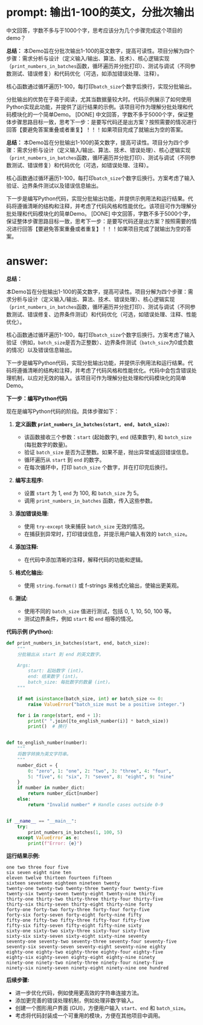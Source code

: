 # prompt: 输出1-100的英文，分批次输出
中文回答，字数不多与于1000个字，思考应该分为几个步骤完成这个项目的demo？

**总结：** 
本Demo旨在分批次输出1-100的英文数字，提高可读性。项目分解为四个步骤：需求分析与设计（定义输入/输出、算法、技术）、核心逻辑实现（`print_numbers_in_batches`函数，循环遍历并分批打印）、测试与调试（不同参数测试、错误修复）和代码优化（可选，如添加错误处理、注释）。

核心函数通过循环遍历1-100，每打印`batch_size`个数字后换行，实现分批输出。

分批输出的优势在于易于阅读，尤其当数据量较大时。代码示例展示了如何使用Python实现此功能，并提供了运行结果的示例。该项目可作为理解分批处理和代码模块化的一个简单Demo。
[DONE]
中文回答，字数不多于5000个字，保证整体步骤思路目标一致，思考下一步：是要写代码还是出方案？按照需要的情况进行回答【要避免答案重叠或者重复】！！！如果项目完成了就输出为空的答案。

**总结：** 
本Demo旨在分批输出1-100的英文数字，提高可读性。项目分为四个步骤：需求分析与设计（定义输入/输出、算法、技术、错误处理）、核心逻辑实现（`print_numbers_in_batches`函数，循环遍历并分批打印）、测试与调试（不同参数测试、错误修复）和代码优化（可选，如错误处理、注释）。

核心函数通过循环遍历1-100，每打印`batch_size`个数字后换行。方案考虑了输入验证、边界条件测试以及错误信息输出。

下一步是编写Python代码，实现分批输出功能，并提供示例用法和运行结果。代码将遵循清晰的结构和注释，并考虑了代码风格和性能优化。该项目可作为理解分批处理和代码模块化的简单Demo。
[DONE]
中文回答，字数不多于5000个字，保证整体步骤思路目标一致，思考下一步：是要写代码还是出方案？按照需要的情况进行回答【要避免答案重叠或者重复】！！！如果项目完成了就输出为空的答案。

# answer: 
 **总结：**

本Demo旨在分批输出1-100的英文数字，提高可读性。项目分解为四个步骤：需求分析与设计（定义输入/输出、算法、技术、错误处理）、核心逻辑实现（`print_numbers_in_batches`函数，循环遍历并分批打印）、测试与调试（不同参数测试、错误修复、边界条件测试）和代码优化（可选，如错误处理、注释、性能优化）。

核心函数通过循环遍历1-100，每打印`batch_size`个数字后换行。方案考虑了输入验证（例如，`batch_size`是否为正整数）、边界条件测试（`batch_size`为0或负数的情况）以及错误信息输出。

下一步是编写Python代码，实现分批输出功能，并提供示例用法和运行结果。代码将遵循清晰的结构和注释，并考虑了代码风格和性能优化。代码中会包含错误处理机制，以应对无效的输入。该项目可作为理解分批处理和代码模块化的简单Demo。

**下一步：编写Python代码**

现在是编写Python代码的阶段。具体步骤如下：

1. **定义函数 `print_numbers_in_batches(start, end, batch_size)`:**
   - 该函数接收三个参数：`start` (起始数字), `end` (结束数字), 和 `batch_size` (每批数字的数量)。
   - 验证 `batch_size` 是否为正整数。如果不是，抛出异常或返回错误信息。
   - 循环遍历从 `start` 到 `end` 的数字。
   - 在每次循环中，打印 `batch_size` 个数字，并在打印完后换行。

2. **编写主程序:**
   - 设置 `start` 为 1, `end` 为 100, 和 `batch_size` 为 5。
   - 调用 `print_numbers_in_batches` 函数，传入这些参数。

3. **添加错误处理:**
   - 使用 `try-except` 块来捕获 `batch_size` 无效的情况。
   - 在捕获到异常时，打印错误信息，并提示用户输入有效的 `batch_size`。

4. **添加注释:**
   - 在代码中添加清晰的注释，解释代码的功能和逻辑。

5. **格式化输出:**
   - 使用 `string.format()` 或 f-strings 来格式化输出，使输出更美观。

6. **测试:**
   - 使用不同的 `batch_size` 值进行测试，包括 0, 1, 10, 50, 100 等。
   - 测试边界条件，例如 `start` 和 `end` 相等的情况。

**代码示例 (Python):**

```python
def print_numbers_in_batches(start, end, batch_size):
    """
    分批输出从 start 到 end 的英文数字。

    Args:
        start: 起始数字 (int)。
        end: 结束数字 (int)。
        batch_size: 每批数字的数量 (int)。
    """

    if not isinstance(batch_size, int) or batch_size <= 0:
        raise ValueError("batch_size must be a positive integer.")

    for i in range(start, end + 1):
        print(" ".join([to_english_number(i)] * batch_size))
        print()  # 换行


def to_english_number(number):
    """
    将数字转换为英文字符串。
    """
    number_dict = {
        0: "zero", 1: "one", 2: "two", 3: "three", 4: "four",
        5: "five", 6: "six", 7: "seven", 8: "eight", 9: "nine"
    }
    if number in number_dict:
        return number_dict[number]
    else:
        return "Invalid number" # Handle cases outside 0-9


if __name__ == "__main__":
    try:
        print_numbers_in_batches(1, 100, 5)
    except ValueError as e:
        print(f"Error: {e}")
```

**运行结果示例:**

```
one two three four five 
six seven eight nine ten 
eleven twelve thirteen fourteen fifteen 
sixteen seventeen eighteen nineteen twenty 
twenty-one twenty-two twenty-three twenty-four twenty-five 
twenty-six twenty-seven twenty-eight twenty-nine thirty 
thirty-one thirty-two thirty-three thirty-four thirty-five 
thirty-six thirty-seven thirty-eight thirty-nine forty 
forty-one forty-two forty-three forty-four forty-five 
forty-six forty-seven forty-eight forty-nine fifty 
fifty-one fifty-two fifty-three fifty-four fifty-five 
fifty-six fifty-seven fifty-eight fifty-nine sixty 
sixty-one sixty-two sixty-three sixty-four sixty-five 
sixty-six sixty-seven sixty-eight sixty-nine seventy 
seventy-one seventy-two seventy-three seventy-four seventy-five 
seventy-six seventy-seven seventy-eight seventy-nine eighty 
eighty-one eighty-two eighty-three eighty-four eighty-five 
eighty-six eighty-seven eighty-eight eighty-nine ninety 
ninety-one ninety-two ninety-three ninety-four ninety-five 
ninety-six ninety-seven ninety-eight ninety-nine one hundred
```

**后续步骤:**

- 进一步优化代码，例如使用更高效的字符串连接方法。
- 添加更完善的错误处理机制，例如处理非数字输入。
- 创建一个图形用户界面 (GUI)，方便用户输入 `start`、`end` 和 `batch_size`。
- 考虑将代码封装成一个可重用的模块，方便在其他项目中调用。

